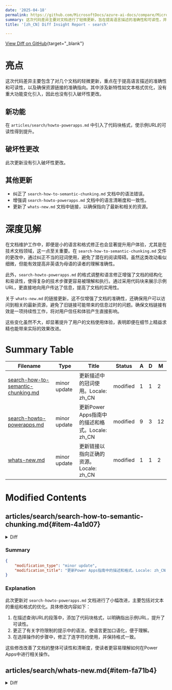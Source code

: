 ```yaml
---
date: '2025-04-18'
permalink: https://github.com/MicrosoftDocs/azure-ai-docs/compare/MicrosoftDocs:dad2f57...MicrosoftDocs:d942a6a
summary: 这次代码差异主要对文档进行了轻微更新，旨在提高语言描述的准确性和可读性，并确保资源链接的准确性。新功能包括在相关文档中引入了代码块格式，以提升示例URL的可读性。此次更新没有引入破坏性更改，且修正了语法错误，提高了文档语言的清晰度和一致性，并更新了链接以确保用户访问到最新资源。这些改动虽然小，但显著增强了用户的文档使用体验。
title: '[zh_CN] Diff Insight Report - search'

---
```


[View Diff on GitHub](https://github.com/MicrosoftDocs/azure-ai-docs/compare/MicrosoftDocs:dad2f57...MicrosoftDocs:d942a6a){target="_blank"}

# 亮点
这次代码差异主要包含了对几个文档的轻微更新，重点在于提高语言描述的准确性和可读性，以及确保资源链接的准确指向。其中涉及新特性如文本格式优化，没有重大功能变化引入，因此也没有引入破坏性更改。

## 新功能
在 `articles/search/howto-powerapps.md` 中引入了代码块格式，使示例URL的可读性得到提升。

## 破坏性更改
此次更新没有引入破坏性更改。

## 其他更新
- 纠正了 `search-how-to-semantic-chunking.md` 文档中的语法错误。
- 增强调 `search-howto-powerapps.md` 文档中的语言清晰度和一致性。
- 更新了 `whats-new.md` 文档中链接，以确保指向了最新和相关的资源。

# 深度见解
在文档维护工作中，即便是小的语言和格式修正也会显著提升用户体验，尤其是在技术文档领域，这一点至关重要。在 `search-how-to-semantic-chunking.md` 文件的更改中，通过纠正不当的冠词使用，避免了潜在的阅读障碍。虽然这类改动看似细微，但能有效提高非英语为母语的读者的理解准确性。

此外，`search-howto-powerapps.md` 的格式调整和语言修正增强了文档的结构化和易读性，使得复杂的技术步骤更容易被理解和执行。通过采用代码块来展示示例URL，更直接地向用户传达了信息，提高了文档的实用性。

关于 `whats-new.md` 的链接更新，这不仅增强了文档的准确性，还确保用户可以访问到相关的最新资源，避免了旧链接可能带来的信息过时的问题。确保文档链接有效是一项持续性工作，将对用户信任和体验产生直接影响。

这些变化虽然不大，却显著提升了用户的文档使用体验，表明即便在细节上精益求精也能带来实际的效果改进。

# Summary Table
|  Filename  | Type |    Title    | Status | A  | D  | M  |
|------------|------|-------------|--------|----|----|----|
| [search-how-to-semantic-chunking.md](#item-4a1d07) | minor update | 更新描述中的冠词使用。Locale: zh_CN  | modified | 1 | 1 | 2 | 
| [search-howto-powerapps.md](#item-92d1c0) | minor update | 更新Power Apps指南中的描述和格式。Locale: zh_CN  | modified | 9 | 3 | 12 | 
| [whats-new.md](#item-fa71b4) | minor update | 更新链接以指向正确的资源。Locale: zh_CN  | modified | 1 | 1 | 2 | 


# Modified Contents
## articles/search/search-how-to-semantic-chunking.md{#item-4a1d07}

<details>
<summary>Diff</summary>
````diff
@@ -202,7 +202,7 @@ POST {endpoint}/skillsets?api-version=2024-11-01-preview
 
 {
   "name": "my_skillset",
-  "description": "A skillset for structure-aware chunking and vectorization with a index projection around markdown section",
+  "description": "A skillset for structure-aware chunking and vectorization with an index projection around markdown section",
   "skills": [
     {
       "@odata.type": "#Microsoft.Skills.Util.DocumentIntelligenceLayoutSkill",
````
</details>

### Summary

```json
{
    "modification_type": "minor update",
    "modification_title": "更新描述中的冠词使用。Locale: zh_CN "
}
```

### Explanation
此代码差异显示了对 `search-how-to-semantic-chunking.md` 文件的轻微更新。具体而言，修改涉及到文档中的描述文本，旨在改善语言的准确性。在原文中，描述为 "A skillset for structure-aware chunking and vectorization with a index projection around markdown section"，其中 "an index projection" 的使用不当，已被更正为 "an index projection"。此次修改提升了描述的语法正确性，对理解内容有积极影响。

## articles/search/search-howto-powerapps.md{#item-92d1c0}

<details>
<summary>Diff</summary>
````diff
@@ -69,7 +69,11 @@ A connector in Power Apps is a data source connection. In this step, create a cu
 
    * Select the verb `GET`
 
-   * For the URL, enter a sample query for your search index (`search=*` returns all documents, `$select=` lets you choose fields). The API version is required. Fully specified, a URL might look like this: `mydemo.search.windows.net/indexes/hotels-sample-index/docs?search=*&$select=HotelName,Description,Address/City&api-version=2024-07-01`. Omit the `https://` prefix.
+   * For the URL, enter a sample query for your search index (`search=*` returns all documents, `$select=` lets you choose fields). The API version is required. Fully specified, a URL might look like the following example. Notice that the `https://` prefix is omitted.
+
+     ```http
+     mydemo.search.windows.net/indexes/hotels-sample-index/docs?search=*&$select=HotelName,Description,Address/City&api-version=2024-07-01
+     ```
 
    * For Headers, type `Content-Type application/json`.
 
@@ -137,7 +141,7 @@ A connector in Power Apps is a data source connection. In this step, create a cu
     ```
 
     > [!TIP] 
-    > There is a character limit to the JSON response you can enter, so you might want to simplify the JSON before pasting it. The schema and format of the response is more important than the values themselves. For example, the Description field could be simplified to just the first sentence.
+    > There's a character limit to the JSON response you can enter, so you might want to simplify the JSON before pasting it. The schema and format of the response is more important than the values themselves. For example, the Description field could be simplified to just the first sentence.
 
 1. Select **Import** to add the default response.
 
@@ -159,7 +163,7 @@ Provide a [query API key](search-security-api-keys.md#find-existing-keys) for th
 
     :::image type="content" source="./media/search-howto-powerapps/1-11-1-test-connector.png" alt-text="View Properties" border="true":::
 
-1. In the drop down list of operations, select **6. Test**.
+1. In the drop-down list of operations, select **6. Test**.
 
 1. In **Test Operation**, select **+ New Connection**.
 
@@ -171,6 +175,8 @@ Provide a [query API key](search-security-api-keys.md#find-existing-keys) for th
 
 If the test fails, recheck the inputs. In particular, revisit the sample response and make sure it was created properly. The connector definition should show the expected items for the response.
 
+If you're blocked by a Data Loss Prevention (DLP) policy error, review the error message for guidance. You might be able to modify the policy or make your connector nonblockable.
+
 ## 3 - Visualize results
 
 In this step, create a Power App with a search box, a search button, and a display area for the results. The Power App will connect to the recently created custom connector to get the data from Azure Search.
````
</details>

### Summary

```json
{
    "modification_type": "minor update",
    "modification_title": "更新Power Apps指南中的描述和格式。Locale: zh_CN "
}
```

### Explanation
此次更新对 `search-howto-powerapps.md` 文档进行了小幅改进，主要包括对文本的重组和格式的优化。具体修改内容如下：

1. 在描述查询URL的段落中，添加了代码块格式，以明确指出示例URL，提升了可读性。
2. 更正了有关字符限制的提示中的语法，使语言更加口语化，便于理解。
3. 在选择操作的步骤中，修正了连字符的使用，并保持格式一致。

这些修改改善了文档的整体可读性和清晰度，使读者更容易理解如何在Power Apps中进行相关操作。

## articles/search/whats-new.md{#item-fa71b4}

<details>
<summary>Diff</summary>
````diff
@@ -24,7 +24,7 @@ Learn about the latest updates to Azure AI Search functionality, docs, and sampl
 
 | Item&nbsp;&nbsp;&nbsp;&nbsp;&nbsp;&nbsp;&nbsp;&nbsp;&nbsp;&nbsp;&nbsp;&nbsp;&nbsp;&nbsp;&nbsp;&nbsp;&nbsp;&nbsp;&nbsp;&nbsp;&nbsp;&nbsp;&nbsp;&nbsp; | Type |  Description |
 |-----------------------------|------|--------------|
-| [RAG Time Journey](https://github.com/microsoft/rag-time) | Demo code | Code and video demonstrations of Retrieval Augmented Generation (RAG) workflows that use Azure AI Search. Segments include fundamentals, patterns and use-cases, [vector indexing at scale](https://github.com/microsoft/rag-time/tree/main/Journey%203%20-%20Optimize%20your%20Vector%20Index%20for%20Scale), and [agentic search](https://github.com/microsoft/rag-time/tree/main/Journey%20Bonus%20-%20Agentic%20RAG) where you use an agent to evaluate a result and generate a better answer. |
+| [RAG Time Journey](https://github.com/microsoft/rag-time) | Demo code | Code and video demonstrations of Retrieval Augmented Generation (RAG) workflows that use Azure AI Search. Segments include fundamentals, patterns and use-cases, [vector indexing at scale](https://github.com/microsoft/rag-time/tree/main/Journey%203%20-%20Optimize%20your%20Vector%20Index%20for%20Scale), and [agentic search](https://techcommunity.microsoft.com/blog/azure-ai-services-blog/bonus-rag-time-journey-agentic-rag/4404652) where you use an agent to evaluate a result and generate a better answer. |
 
 ## March 2025
 
````
</details>

### Summary

```json
{
    "modification_type": "minor update",
    "modification_title": "更新链接以指向正确的资源。Locale: zh_CN "
}
```

### Explanation
此次更新涉及对 `whats-new.md` 文件的轻微修改，主要内容是更改了一项链接的指向。在描述关于 "RAG Time Journey" 的部分中，原本的链接被替换为一个新的链接，新的链接指向的内容提供了更准确的信息。这一变更旨在确保读者能够访问到最新和相关的资源，从而促进对Azure AI Search功能的理解和应用。整体上，这些修改提升了文档的准确性和便利性。


